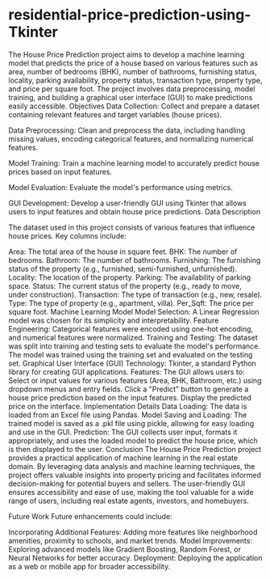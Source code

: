 # residential-price-prediction-using-Tkinter
The House Price Prediction project aims to develop a machine learning model that predicts the price of a house based on various features such as area, number of bedrooms (BHK), number of bathrooms, furnishing status, locality, parking availability, property status, transaction type, property type, and price per square foot. The project involves data preprocessing, model training, and building a graphical user interface (GUI) to make predictions easily accessible.
Objectives
Data Collection: Collect and prepare a dataset containing relevant features and target variables (house prices).

Data Preprocessing: Clean and preprocess the data, including handling missing values, encoding categorical features, and normalizing numerical features.

Model Training: Train a machine learning model to accurately predict house prices based on input features.

Model Evaluation: Evaluate the model's performance using metrics.

GUI Development: Develop a user-friendly GUI using Tkinter that allows users to input features and obtain house price predictions.
Data Description

The dataset used in this project consists of various features that influence house prices. Key columns include:

Area: The total area of the house in square feet.
BHK: The number of bedrooms.
Bathroom: The number of bathrooms.
Furnishing: The furnishing status of the property (e.g., furnished, semi-furnished, unfurnished).
Locality: The location of the property.
Parking: The availability of parking space.
Status: The current status of the property (e.g., ready to move, under construction).
Transaction: The type of transaction (e.g., new, resale).
Type: The type of property (e.g., apartment, villa).
Per_Sqft: The price per square foot.
Machine Learning Model
Model Selection: A Linear Regression model was chosen for its simplicity and interpretability.
Feature Engineering: Categorical features were encoded using one-hot encoding, and numerical features were normalized.
Training and Testing: The dataset was split into training and testing sets to evaluate the model's performance. The model was trained using the training set and evaluated on the testing set.
Graphical User Interface (GUI)
Technology: Tkinter, a standard Python library for creating GUI applications.
Features: The GUI allows users to:
Select or input values for various features (Area, BHK, Bathroom, etc.) using dropdown menus and entry fields.
Click a "Predict" button to generate a house price prediction based on the input features.
Display the predicted price on the interface.
Implementation Details
Data Loading: The data is loaded from an Excel file using Pandas.
Model Saving and Loading: The trained model is saved as a .pkl file using pickle, allowing for easy loading and use in the GUI.
Prediction: The GUI collects user input, formats it appropriately, and uses the loaded model to predict the house price, which is then displayed to the user.
Conclusion
The House Price Prediction project provides a practical application of machine learning in the real estate domain. By leveraging data analysis and machine learning techniques, the project offers valuable insights into property pricing and facilitates informed decision-making for potential buyers and sellers. The user-friendly GUI ensures accessibility and ease of use, making the tool valuable for a wide range of users, including real estate agents, investors, and homebuyers.

Future Work
Future enhancements could include:

Incorporating Additional Features: Adding more features like neighborhood amenities, proximity to schools, and market trends.
Model Improvements: Exploring advanced models like Gradient Boosting, Random Forest, or Neural Networks for better accuracy.
Deployment: Deploying the application as a web or mobile app for broader accessibility.
